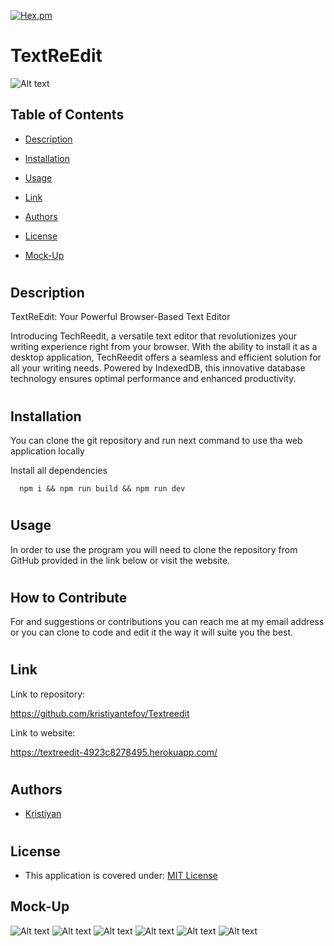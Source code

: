 [![Hex.pm](https://img.shields.io/badge/license%20-mit-blue?style=for-the-badge&logo=appveyor)](https://choosealicense.com/licenses/mit)
# TextReEdit

<img
  src="./client/src/images/logo.png"
  alt="Alt text"
  title="MyLittleWebSHop"
  style="display: inline-block; margin: 0 auto; max-height: 300px">


## Table of Contents

* [Description](#description)

* [Installation](#installation)
* [Usage](#usage)
* [Link](#link)
* [Authors](#authors)
* [License](#license)
* [Mock-Up](#mock-up)
#

## Description

TextReEdit: Your Powerful Browser-Based Text Editor

Introducing TechReedit, a versatile text editor that revolutionizes your writing experience right from your browser. With the ability to install it as a desktop application, TechReedit offers a seamless and efficient solution for all your writing needs. Powered by IndexedDB, this innovative database technology ensures optimal performance and enhanced productivity.


#
## Installation

You can clone the git repository and run next command to use tha web application locally

Install all dependencies

```
  npm i && npm run build && npm run dev   
```

#
## Usage
In order to use the program you will need to clone the repository from GitHub provided in the link below or visit the website.

#
## How to Contribute
For and suggestions or contributions you can reach me at my email address or you can clone to code and edit it the way it will suite you the best.
#


## Link
Link to repository:

https://github.com/kristiyantefov/Textreedit

Link to website:


https://textreedit-4923c8278495.herokuapp.com/
#
## Authors

- [Kristiyan](https://github.com/kristiyantefov)

#
## License

- This application is covered under: [MIT License](https://choosealicense.com/licenses/mit)

## Mock-Up

<img
  src="./client/src/images/Screenshot 2023-06-19 at 15.57.02.png"
  alt="Alt text"
  title="MyLittleWebSHop"
  style="display: inline-block; margin: 0 auto; max-width:">
  <img
  src="./client/src/images/Screenshot 2023-06-19 at 15.57.16.png"
  alt="Alt text"
  title="MyLittleWebSHop"
  style="display: inline-block; margin: 0 auto; max-width:">
  <img
  src="./client/src/images/Screenshot 2023-06-19 at 15.57.26.png"
  alt="Alt text"
  title="MyLittleWebSHop"
  style="display: inline-block; margin: 0 auto; max-width:">
    <img
  src="./client/src/images/Screenshot 2023-06-19 at 18.01.14.png"
  alt="Alt text"
  title="MyLittleWebSHop"
  style="display: inline-block; margin: 0 auto; max-width:">
    <img
  src="./client/src/images/Screenshot 2023-06-19 at 18.01.22.png"
  alt="Alt text"
  title="MyLittleWebSHop"
  style="display: inline-block; margin: 0 auto; max-width:">
    <img
  src="./client/src/images/Screenshot 2023-06-19 at 18.01.38.png"
  alt="Alt text"
  title="MyLittleWebSHop"
  style="display: inline-block; margin: 0 auto; max-width:">
